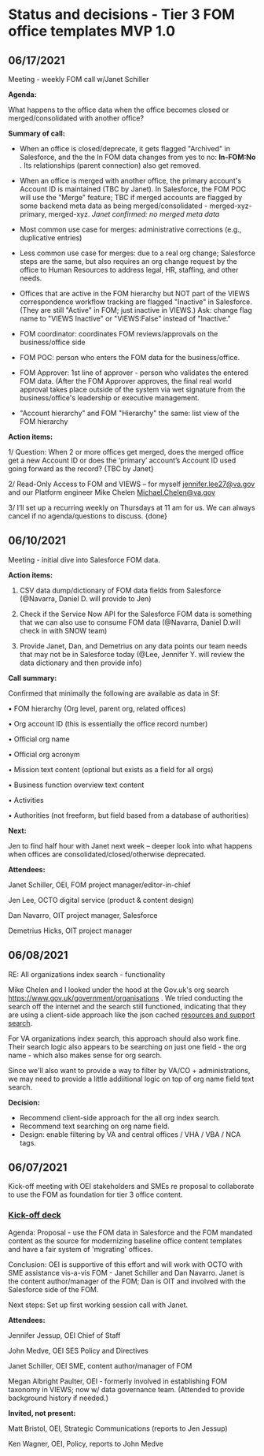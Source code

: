 # Status and decisions - Tier 3 FOM office templates MVP 1.0

## 06/17/2021

Meeting - weekly FOM call w/Janet Schiller

__Agenda:__ 

What happens to the office data when the office becomes closed or merged/consolidated with another office? 

__Summary of call:__

- When an office is closed/deprecate, it gets flagged "Archived" in Salesforce, and the the In FOM data changes from yes to no: __In-FOM:No__ . Its relationships (parent connection) also get removed. 
- When an office is merged with another office, the primary account's Account ID is maintained (TBC by Janet). In Salesforce, the FOM POC will use the "Merge" feature; TBC if merged accounts are flagged by some backend meta data as being merged/consolidated - merged-xyz-primary, merged-xyz. _Janet confirmed: no merged meta data_ 
- Most common use case for merges: administrative corrections (e.g., duplicative entries)
- Less common use case for merges: due to a real org change; Salesforce steps are the same, but also requires an org change request by the office to Human Resources to address legal, HR, staffing, and other needs.
- Offices that are active in the FOM hierarchy but NOT part of the VIEWS correspondence workflow tracking are flagged "Inactive" in Salesforce. (They are still "Active" in FOM; just inactive in VIEWS.)  Ask: change flag name to "VIEWS Inactive" or "VIEWS:False" instead of "Inactive."

- FOM coordinator: coordinates FOM reviews/approvals on the business/office side
- FOM POC: person who enters the FOM data for the business/office. 
- FOM Approver: 1st line of approver - person who validates the entered FOM data. (After the FOM Approver approves, the final real world approval takes place outside of the system via wet signature from the business/office's leadership or executive management. 
- "Account hierarchy" and FOM "Hierarchy" the same: list view of the FOM hierarchy

__Action items:__

1/ Question: When 2 or more offices get merged, does the merged office get a new Account ID or does the ‘primary’ account’s Account ID used going forward as the record? {TBC by Janet}

2/ Read-Only Access to FOM and VIEWS – for myself jennifer.lee27@va.gov  and our Platform engineer Mike Chelen Michael.Chelen@va.gov 

3/ I’ll set up a recurring weekly on Thursdays at 11 am for us. We can always cancel if no agenda/questions to discuss.  {done}


## 06/10/2021 

Meeting - initial dive into Salesforce FOM data. 

__Action items:__

1.	CSV data dump/dictionary of FOM data fields from Salesforce (@Navarra, Daniel D. will provide to Jen)

2.	Check if the Service Now API for the Salesforce FOM data is something that we can also use to consume FOM data (@Navarra, Daniel D.will check in with SNOW team)

3.	Provide Janet, Dan, and Demetrius on any data points our team needs that may not be in Salesforce today (@Lee, Jennifer Y. will review the data dictionary and then provide info)

__Call summary:__

Confirmed that minimally the following are available as data in Sf:

•	FOM hierarchy (Org level, parent org, related offices)

•	Org account ID (this is essentially the office record number)

•	Official org name

•	Official org acronym

•	Mission text content (optional but exists as a field for all orgs)

•	Business function overview text content

•	Activities

•	Authorities (not freeform, but field based from a database of authorities)

__Next:__

Jen to find half hour with Janet next week – deeper look into what happens when offices are consolidated/closed/otherwise deprecated. 


__Attendees:__ 

Janet Schiller, OEI, FOM project manager/editor-in-chief

Jen Lee, OCTO digital service (product & content design)

Dan Navarro, OIT project manager, Salesforce

Demetrius Hicks, OIT project manager


## 06/08/2021

RE: All organizations index search - functionality

Mike Chelen and I looked under the hood at the Gov.uk's org search https://www.gov.uk/government/organisations . We tried conducting the search off the internet and the search still functioned, indicating that they are using a client-side approach like the json cached [resources and support search](https://www.va.gov/resources). 

For VA organizations index search, this approach should also work fine. Their search logic also appears to be searching on just one field - the org name - which also makes sense for org search. 

Since we'll also want to provide a way to filter by VA/CO + administrations, we may need to provide a little addiitional logic on top of org name field text search. 

__Decision:__

- Recommend client-side approach for the all org index search. 
- Recommend text searching on org name field. 
- Design: enable filtering by VA and central offices / VHA / VBA / NCA tags.  

## 06/07/2021

Kick-off meeting with OEI stakeholders and SMEs re proposal to collaborate to use the FOM as foundation for tier 3 office content. 

### [Kick-off deck](https://github.com/department-of-veterans-affairs/va.gov-team/blob/master/products/tier-3-fom/FOM-and-tier-3-proposal-OCTO-OEI-060421.pdf)

Agenda: Proposal - use the FOM data in Salesforce and the FOM mandated content as the source for modernizing baseline office content templates and have a fair system of 'migrating' offices. 

Conclusion: OEI is supportive of this effort and will work with OCTO with SME assistance vis-a-vis FOM - Janet Schiller and Dan Navarro. Janet is the content author/manager of the FOM; Dan is OIT and involved with the Salesforce side of the FOM.

Next steps: Set up first working session call with Janet. 

__Attendees:__

Jennifer Jessup, OEI Chief of Staff

John Medve, OEI SES Policy and Directives

Janet Schiller, OEI SME, content author/manager of FOM

Megan Albright Paulter, OEI - formerly involved in establishing FOM taxonomy in VIEWS; now w/ data governance team. (Attended to provide background history if needed.) 

__Invited, not present:__

Matt Bristol, OEI, Strategic Communications (reports to Jen Jessup)

Ken Wagner, OEI, Policy, reports to John Medve




